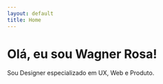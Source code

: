 ```yaml
---
layout: default
title: Home
---
```


# Olá, eu sou Wagner Rosa!

Sou Designer especializado em UX, Web e Produto. 